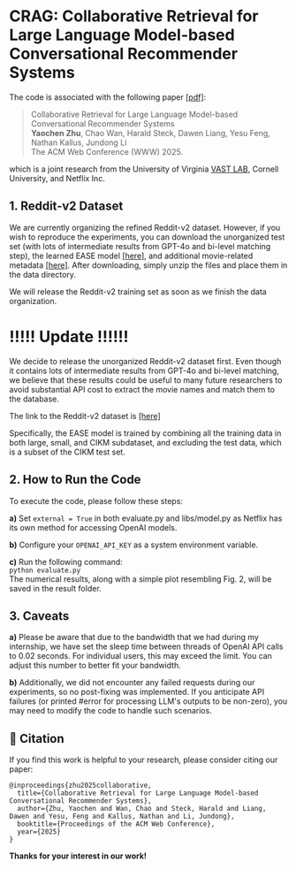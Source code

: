# CRAG: Collaborative Retrieval for Large Language Model-based Conversational Recommender Systems

The code is associated with the following paper [[pdf]](https://arxiv.org/abs/2502.14137):

>Collaborative Retrieval for Large Language Model-based Conversational Recommender Systems    
>**Yaochen Zhu**, Chao Wan, Harald Steck, Dawen Liang, Yesu Feng, Nathan Kallus, Jundong Li    
>The ACM Web Conference (WWW) 2025.

which is a joint research from the University of Virginia [VAST LAB](https://jundongli.github.io/), Cornell University, and Netflix Inc.


## 1. Reddit-v2 Dataset

We are currently organizing the refined Reddit-v2 dataset. However, if you wish to reproduce the experiments, you can download the unorganized test set (with lots of intermediate results from GPT-4o and bi-level matching step), the learned EASE model [[here]](https://drive.google.com/file/d/1h_CIyLP0_pIF2kfVBS6jJOxy6Ux6TWkm/view?usp=drive_link), and additional movie-related metadata [[here]](https://drive.google.com/file/d/1PLxHu-claqgI_yPm1zQHG97mHob7xmUz/view?usp=sharing). After downloading, simply unzip the files and place them in the data directory.

We will release the Reddit-v2 training set as soon as we finish the data organization. 

# !!!!! Update !!!!!!

We decide to release the unorganized Reddit-v2 dataset first. Even though it contains lots of intermediate results from GPT-4o and bi-level matching, we believe that these results could be useful to many future researchers to avoid substantial API cost to extract the movie names and match them to the database.

The link to the Reddit-v2 dataset is [[here]](https://drive.google.com/file/d/19rEYwEOlVFs04-PYQFzhfbgxLu42-mvl/view?usp=sharing)

Specifically, the EASE model is trained by combining all the training data in both large, small, and CIKM subdataset, and excluding the test data, which is a subset of the CIKM test set.

## 2. How to Run the Code

To execute the code, please follow these steps:

**a)** Set ```external = True``` in both evaluate.py and libs/model.py as Netflix has its own method for accessing OpenAI models.

**b)** Configure your ```OPENAI_API_KEY``` as a system environment variable.

**c)** Run the following command:  
```python evaluate.py```    
The numerical results, along with a simple plot resembling Fig. 2, will be saved in the result folder.


## 3. Caveats

**a)** Please be aware that due to the bandwidth that we had during my internship, we have set the sleep time between threads of OpenAI API calls to 0.02 seconds. For individual users, this may exceed the limit. You can adjust this number to better fit your bandwidth. 

**b)** Additionally, we did not encounter any failed requests during our experiments, so no post-fixing was implemented. If you anticipate API failures (or printed #error for processing LLM's outputs to be non-zero), you may need to modify the code to handle such scenarios.


## 🌟 Citation
If you find this work is helpful to your research, please consider citing our paper:
```
@inproceedings{zhu2025collaborative,
  title={Collaborative Retrieval for Large Language Model-based Conversational Recommender Systems},
  author={Zhu, Yaochen and Wan, Chao and Steck, Harald and Liang, Dawen and Yesu, Feng and Kallus, Nathan and Li, Jundong},
  booktitle={Proceedings of the ACM Web Conference},
  year={2025}
}
```
**Thanks for your interest in our work!**
